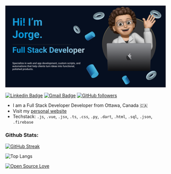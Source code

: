 [![Jorge Rangel](https://github.com/JorgeRan/JorgeRan/blob/main/img/banner.png)](https://jorgeran.github.io/Personal-Website/)


[![Linkedin Badge](https://img.shields.io/badge/-Jorge%20Rangel%20de%20la%20Tejera-blue?style=social&logo=Linkedin&logoColor=blue&link=https://www.linkedin.com/in/jorgerangel-t)](https://www.linkedin.com/in/jorgerangel-t)
[![Gmail Badge](https://img.shields.io/badge/-jorgerangel.coding-c14438?style=social&logo=Gmail&logoColor=red&link=mailto:jorgerangel.coding@gmail.com)](mailto:jorgerangel.coding@gmail.com)
[![GitHub followers](https://img.shields.io/github/followers/JorgeRan?label=Follow&style=social)](https://github.com/JorgeRan) 

<!--
 Thank you for visiting m README.md file here check this video out: https://www.youtube.com/watch?v=0ZGbIKd0XrM 
-->

* I am a Full Stack Developer Developer from Ottawa, Canada 🇨🇦
* Visit my [personal website](https://jorgeran.github.io/Personal-Website/) 
* Techstack: `.js`, `.vue`, `.jsx`, `.ts`, `.css`, `.py`, `.dart`, `.html`, `.sql`, `.json`, `.firebase`


### Github Stats:
[![GitHub Streak](https://streak-stats.demolab.com?user=JorgeRan&theme=darcula&hide_border=true&mode=weekly)](https://git.io/streak-stats)

![Top Langs](https://github-readme-stats.vercel.app/api/top-langs/?username=JorgeRan&layout=compact&theme=dark)

[![Open Source Love](https://badges.frapsoft.com/os/v1/open-source.svg?v=102)](https://github.com/ellerbrock/open-source-badge/)
<!--
**JorgeRan/Jorgeran** is a ✨ _special_ ✨ repository because its `README.md` (this file) appears on your GitHub profile.

Here are some ideas to get you started:

- 🔭 I’m currently working on ...
- 🌱 I’m currently learning ...
- 👯 I’m looking to collaborate on ...
- 🤔 I’m looking for help with ...
- 💬 Ask me about ...
- 📫 How to reach me: ...
- 😄 Pronouns: ...
- ⚡ Fun fact: ...
-->
